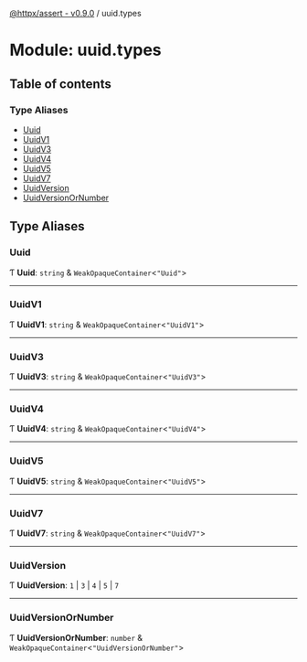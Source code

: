 [@httpx/assert - v0.9.0](../README.md) / uuid.types

# Module: uuid.types

## Table of contents

### Type Aliases

- [Uuid](uuid_types.md#uuid)
- [UuidV1](uuid_types.md#uuidv1)
- [UuidV3](uuid_types.md#uuidv3)
- [UuidV4](uuid_types.md#uuidv4)
- [UuidV5](uuid_types.md#uuidv5)
- [UuidV7](uuid_types.md#uuidv7)
- [UuidVersion](uuid_types.md#uuidversion)
- [UuidVersionOrNumber](uuid_types.md#uuidversionornumber)

## Type Aliases

### Uuid

Ƭ **Uuid**: `string` & `WeakOpaqueContainer`\<``"Uuid"``\>

___

### UuidV1

Ƭ **UuidV1**: `string` & `WeakOpaqueContainer`\<``"UuidV1"``\>

___

### UuidV3

Ƭ **UuidV3**: `string` & `WeakOpaqueContainer`\<``"UuidV3"``\>

___

### UuidV4

Ƭ **UuidV4**: `string` & `WeakOpaqueContainer`\<``"UuidV4"``\>

___

### UuidV5

Ƭ **UuidV5**: `string` & `WeakOpaqueContainer`\<``"UuidV5"``\>

___

### UuidV7

Ƭ **UuidV7**: `string` & `WeakOpaqueContainer`\<``"UuidV7"``\>

___

### UuidVersion

Ƭ **UuidVersion**: ``1`` \| ``3`` \| ``4`` \| ``5`` \| ``7``

___

### UuidVersionOrNumber

Ƭ **UuidVersionOrNumber**: `number` & `WeakOpaqueContainer`\<``"UuidVersionOrNumber"``\>
